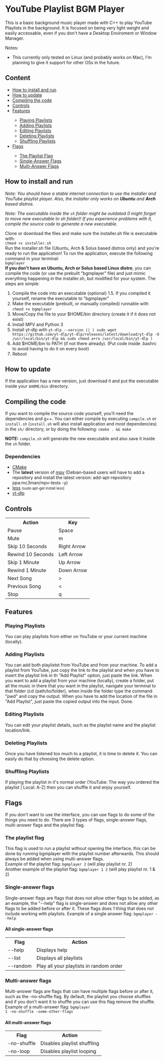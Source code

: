 # YouTube Playlist BGM Player

This is a basic background music player made with C++ to play YouTube Playlists in the background. It is focused on being very light weight and easily accessable, even if you don't have a Desktop Enviroment or Window Manager.

Notes: 
<ul>
    <!-- it may have Mac support, but I don't have a Mac to test it on -->
    <li>This currently only tested on Linux (and probably works on Mac), I'm planning to give it support for other OSs in the future.</li>
</ul>

## Content

<ul>
    <li><a href="#howToRun">How to install and run</a></li>
    <li><a href="#howToUpdate">How to update</a></li>
    <li><a href="#compilingTheCode">Compiling the code</a></li>
    <li><a href="#controls">Controls</a></li>
    <li><a href="#features">Features</a></li>
    <ul>
        <li><a href="#playingPlaylists">Playing Playlists</a></li>
        <li><a href="#addingPlaylists">Adding Playlists</a></li>
        <li><a href="#editingPlaylists">Editing Playlists</a></li>
        <li><a href="#deletingPlaylists">Deleting Playlists</a></li>
        <li><a href="#shufflingPlaylists">Shuffling Playlists</a></li>
    </ul>
    <li><a href="#flags">Flags</a></li>
    <ul>
        <li><a href="#thePlaylistFlag">The Playlist Flag</a></li>
        <li><a href="#singleAnswerFlags">Single-Answer Flags</a></li>
        <li><a href="#multiAnswerFlags">Multi-Answer Flags</a></li>
    </ul>
</ul>

<span id="howToRun"></span>

## How to install and run

*Note: You should have a stable internet connection to use the installer and YouTube playlist player. Also, the installer only works on **Ubuntu** and **Arch** based distros.*

*Note: The executable inside the `sh` folder might be outdated (I might forget to move new executable to sh folder)! If you experience problems with it, compile the source code to generate a new executable.*

Clone or download the files and make sure the installer.sh file is executable with:<br>
`chmod +x installer.sh`<br>
Run the installer.sh file (Ubuntu, Arch & Solus based distros only) and you're ready to run the application! To run the application, execute the following command in your terminal:<br>`bgmplayer`<br>
**If you don't have an Ubuntu, Arch or Solus based Linux distro**, you can compile the code (or use the prebuilt "bgmplayer" file) and just mimic everything happening in the installer.sh, but modified for your system. The steps are simple:
1. Compile the code into an executable (optional)
1.5. If you compiled it yourself, rename the executable to "bgmplayer"
2. Make the executable (prebuilt, or manually compiled) runnable with `chmod +x bgmplayer`
3. Move/Copy the file to your $HOME/bin directory (create it if it does not exist)
4. Install MPV and Python 3
5. Install yt-dlp with `yt-dlp --version || ( sudo wget https://github.com/yt-dlp/yt-dlp/releases/latest/download/yt-dlp -O /usr/local/bin/yt-dlp && sudo chmod a+rx /usr/local/bin/yt-dlp )`
6. Add $HOME/bin to PATH (if not there already). (Put code inside .bashrc to avoid having to do it on every boot)
7. Reboot

<span id="howToUpdate"></span>

## How to update

If the application has a new version, just download it and put the executable inside your `$HOME/bin` directory.

<span id="compilingTheCode"></span>

## Compiling the code

If you want to compile the source code yourself, you'll need the dependencies and g++. You can either compile by executing `compile.sh` or `install.sh` (`install.sh` will also install application and *most* dependencies) in the `sh/` directory, or by doing the following: `cmake . && make`

**NOTE:** `compile.sh` will generate the new executable and also save it inside the `sh` folder.

<span id="dependencies"></span>

### Dependencies

<ul>
<li><a href="https://cmake.org/" target="_blank">CMake</a></li>
<li>The <b>latest</b> version of <a href="https://mpv.io/installation/" target="_blank">mpv</a> (Debian-based users will have to add a repository and install the latest version: add-apt-repository ppa:mc3man/mpv-tests -y)</li>
<!-- less - because I don't know how to replicate it with C++ yet -->
<li><a href="https://globedrill.com/bash-less-command-not-found-install-less-command-on-centos-ubuntu/" target="_blank">less</a> <small>(sudo apt-get install less)</small></li>
<li><a href="https://github.com/yt-dlp/yt-dlp" target="_blank">yt-dlp</a></li>
</ul>

<span id="controls"></span>

## Controls

<table>
    <tr>
        <th>Action</th>
        <th>Key</th>
    </tr>
    <tr>
        <td>Pause</td>
        <td>Space</td>
    </tr>
    <tr>
        <td>Mute</td>
        <td>m</td>
    </tr>
    <tr>
        <td>Skip 10 Seconds</td>
        <td>Right Arrow</td>
    </tr>
    <tr>
        <td>Rewind 10 Seconds</td>
        <td>Left Arrow</td>
    </tr>
    <tr>
        <td>Skip 1 Minute</td>
        <td>Up Arrow</td>
    </tr>
    <tr>
        <td>Rewind 1 Minute</td>
        <td>Down Arrow</td>
    </tr>
    <tr>
        <td>Next Song</td>
        <td>></td>
    </tr>
    <tr>
        <td>Previous Song</td>
        <td><</td>
    </tr>
    <tr>
        <td>Stop</td>
        <td>q</td>
    </tr>
</table>

<span id="features"></span>

## Features

<span id="playingPlaylists"></span>

### Playing Playlists

You can play playlists from either on YouTube or your current machine (locally).

<span id="addingPlaylists"></span>

### Adding Playlists

You can add both playlistst from YouTube and from your machine. To add a playlist from YouTube, just copy the link to the playlist and when you have to insert the playlist link in th "Add Playlist" option, just paste the link. When you want to add a playlist from your machine (locally), create a folder, put all the music in there that you want in the playlist, navigate your terminal to that folder (cd /path/to/folder), when inside the folder type the command "pwd" and copy the output. When you have to add the location of the file in "Add Playlist", just paste the copied output into the input. Done.

<span id="editingPlaylists"></span>

### Editing Playlists

You can edit your playlist details, such as the playlist name and the playlist location/link.

<span id="deletingPlaylists"></span>

### Deleting Playlists

Once you have listened too much to a playlist, it is time to delete it. You can easily do that by choosing the delete option.

<span id="shufflingPlaylists"></span>

### Shuffling Playlists

If playing the playlist in it's normal order (YouTube: The way you ordered the playlist | Local: A-Z) then you can shuffle it and enjoy yourself.

<span id="flags"></span>

## Flags

If you don't want to use the interface, you can use flags to do some of the things you need to do. There are 3 types of flags, single-answer flags, multi-answer flags and the playlist flag.

<span id="thePlaylistFlag"></span>

### The playlist flag

This flag is used to run a playlist without opening the interface, this can be done by running bgmplayer with the playlist number afterwards. This should always be added when using multi-answer flags.<br>Example of the playlist flag: <code>bgmplayer 2</code> (will play playlist nr. 2)<br>Another example of the playlist flag: <code>bgmplayer 1 2</code> (will play playlist nr. 1 & 2)

<span id="singleAnswerFlags"></span>

### Single-answer flags

Single-answer flags are flags that does not allow other flags to be added, as an example, the "--help" flag is single-answer and does not allow any other flags to be added before or after it. These flags does 1 thing that does not include working with playlists.
Example of a single answer flag: <code>bgmplayer --help</code>

#### All single-answer flags

<table>
    <tr>
        <th>Flag</th>
        <th>Action</th>
    </tr>
    <tr>
        <td>--help</td>
        <td>Displays help</td>
    </tr>
    <tr>
        <td>--list</td>
        <td>Displays all playlists</td>
    </tr>
    <tr>
        <td>--random</td>
        <td>Play all your playlists in random order</td>
    </tr>
</table>

<span id="multiAnswerFlags"></span>

### Multi-answer flags

Multi-answer flags are flags that can have multiple flags before or after it, such as the -no-shuffle flag. By default, the playlist you choose shuffles and if you don't want it to shuffle you can use this flag remove the shuffle.
Example of a multi-answer flag: <code>bgmplayer 1 -no-shuffle -some-other-flags</code>

#### All multi-answer flags

<table>
    <tr>
        <th>Flag</th>
        <th>Action</th>
    </tr>
    <tr>
        <td>-no-shuffle</td>
        <td>Disables playlist shuffling</td>
    </tr>
    <tr>
        <td>-no-loop</td>
        <td>Disables playlist looping</td>
    </tr>
</table>
